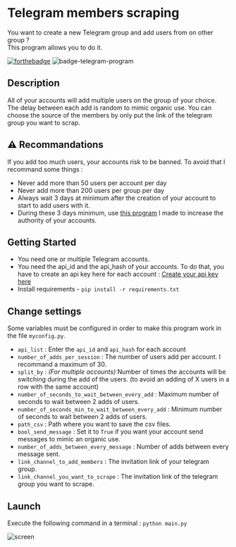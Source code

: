 # Telegram members scraping
You want to create a new Telegram group and add users from on other group ?  
This program allows you to do it.  

[![forthebadge](https://forthebadge.com/images/badges/made-with-python.svg)](https://forthebadge.com)  ![badge-telegram-program](https://github.com/pierre-vignoles/telegram_scrapping_multiple_accounts/blob/master/img/telegram-program.svg)

## Description 
All of your accounts will add multiple users on the group of your choice. The delay between each add is random to mimic organic use. You can choose the source of the members by only put the link of the telegram group you want to scrap.

## ⚠️ Recommandations 
If you add too much users, your accounts risk to be banned. To avoid that I recommand some things :  
* Never add more than 50 users per account per day
* Never add more than 200 users per group per day
* Always wait 3 days at minimum after the creation of your account to start to add users with it.
* During these 3 days minimum, use [this program](https://github.com/pierre-vignoles/telegram_send_messages) I made to increase the authority of your accounts.

## Getting Started
* You need one or multiple Telegram accounts.
* You need the api_id and the api_hash of your accounts. To do that, you have to create an api key here for each account : [Create your api key here](https://my.telegram.org/auth?to=apps)
* Install requirements - `pip install -r requirements.txt`

## Change settings
Some variables must be configured in order to make this program work in the file `myconfig.py`.  
* `api_list` : Enter the `api_id` and `api_hash` for each account
* `number_of_adds_per_session` : The number of users add per account. I recommand a maximum of 30.
* `split_by` : *(For multiple accounts)* Number of times the accounts will be switching during the add of the users. (to avoid an adding of X users in a row with the same account)
* `number_of_seconds_to_wait_between_every_add` : Maximum number of seconds to wait between 2 adds of users.
* `number_of_seconds_min_to_wait_between_every_add` : Minimum number of seconds to wait between 2 adds of users.
* `path_csv` : Path where you want to save the csv files.
* `bool_send_message` : Set it to `True` if you want your account send messages to mimic an organic use.
* `number_of_adds_between_every_message` : Number of adds between every message sent.
* `link_channel_to_add_members` : The invitation link of your telegram group.
* `link_channel_you_want_to_scrape` : The invitation link of the telegram group you want to scrape.

## Launch 
Execute the following command in a terminal : `python main.py`

![screen](https://github.com/pierre-vignoles/telegram_scrapping_multiple_accounts/blob/master/img/screen.png)
